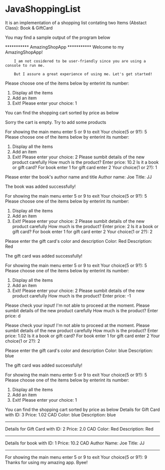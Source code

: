 # JavaShoppingList
It is an implementation of a shopping list contating two Items (Abstact Class): Book &amp; GiftCard




You may find a sample output of the program below

*********** AmazingShopApp ***********
		Welcome to my AmazingShopApp!
		
		I am not cosidered to be user-friendly since you are using a console to run me.
		
		But I assure a great experience of using me. Let's get started!
		
Please choose one of the items below by enterint its number:
1. Display all the items
2. Add an item
9. Exit!
Please enter your choice: 1

You can find the shopping cart sorted by price as below

Sorry the cart is empty. Try to add some products

For showing the main menu enter 5 or 9 to exit
Your choice(5 or 9?): 5
Please choose one of the items below by enterint its number:
1. Display all the items
2. Add an item
9. Exit!
Please enter your choice: 2
Please sumbit details of the new product carefully
How much is the product?
Enter price: 10.2
Is it a book or gift card? For book enter 1 for gift card enter 2
Your choice(1 or 2?): 1

Please enter the book's author name and title
Author name: Joe
Title: JJ

The book was added successfully!

For showing the main menu enter 5 or 9 to exit
Your choice(5 or 9?): 5
Please choose one of the items below by enterint its number:
1. Display all the items
2. Add an item
9. Exit!
Please enter your choice: 2
Please sumbit details of the new product carefully
How much is the product?
Enter price: 2
Is it a book or gift card? For book enter 1 for gift card enter 2
Your choice(1 or 2?): 2

Please enter the gift card's color and description
Color: Red
Description: Red

The gift card was added successfully!

For showing the main menu enter 5 or 9 to exit
Your choice(5 or 9?): 5
Please choose one of the items below by enterint its number:
1. Display all the items
2. Add an item
9. Exit!
Please enter your choice: 2
Please sumbit details of the new product carefully
How much is the product?
Enter price: -1

Please check your input! I'm not able to proceed at the moment.
Please sumbit details of the new product carefully
How much is the product?
Enter price: d

Please check your input! I'm not able to proceed at the moment.
Please sumbit details of the new product carefully
How much is the product?
Enter price: 1.02
Is it a book or gift card? For book enter 1 for gift card enter 2
Your choice(1 or 2?): 2

Please enter the gift card's color and description
Color: blue
Description: blue

The gift card was added successfully!

For showing the main menu enter 5 or 9 to exit
Your choice(5 or 9?): 5
Please choose one of the items below by enterint its number:
1. Display all the items
2. Add an item
9. Exit!
Please enter your choice: 1

You can find the shopping cart sorted by price as below
Details for Gift Card with ID: 3
Price: 1.02 CAD
Color: blue
Description: blue
***************************************************************************************
Details for Gift Card with ID: 2
Price: 2.0 CAD
Color: Red
Description: Red
***************************************************************************************
Details for book with ID: 1
Price: 10.2 CAD
Author Name: Joe
Title: JJ
***************************************************************************************
For showing the main menu enter 5 or 9 to exit
Your choice(5 or 9?): 9
Thanks for using my amazing app. Byee!
